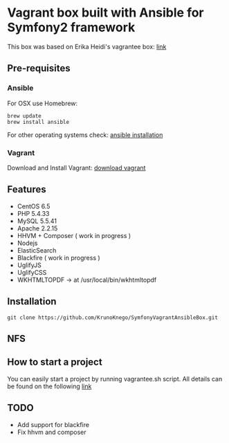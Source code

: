 Vagrant box built with Ansible for Symfony2 framework
=====================================================

This box was based on Erika Heidi's vagrantee box:
[link](https://github.com/vagrantee/sandbox-symfony)

## Pre-requisites

### Ansible

For OSX use Homebrew:

    brew update
    brew install ansible

For other operating systems check:
[ansible installation](http://docs.ansible.com/intro_installation.html)

### Vagrant

Download and Install Vagrant:
[download vagrant](https://www.vagrantup.com/)

## Features

* CentOS 6.5
* PHP 5.4.33
* MySQL 5.5.41
* Apache 2.2.15
* HHVM + Composer ( work in progress )
* Nodejs
* ElasticSearch
* Blackfire ( work in progress )
* UglifyJS
* UglifyCSS
* WKHTMLTOPDF -> at /usr/local/bin/wkhtmltopdf

## Installation

    git clone https://github.com/KrunoKnego/SymfonyVagrantAnsibleBox.git

## NFS


## How to start a project

You can easily start a project by running vagrantee.sh script.
All details can be found on the following 
[link](https://github.com/vagrantee/sandbox-symfony)

## TODO

* Add support for blackfire
* Fix hhvm and composer
